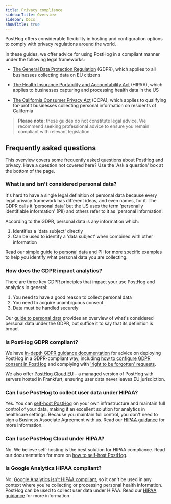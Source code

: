 ```yaml
---
title: Privacy compliance
sidebarTitle: Overview
sidebar: Docs
showTitle: true
---
```


PostHog offers considerable flexibility in hosting and configuration options to comply with privacy regulations around the world.

In these guides, we offer advice for using PostHog in a compliant manner under the following legal frameworks:

- [The General Data Protection Regulation](/docs/privacy/gdpr-compliance/) (GDPR), which applies to all businesses collecting data on EU citizens

- [The Health Insurance Portability and Accountability Act](/docs/privacy/hipaa-compliance/) (HIPAA), which applies to businesses capturing and processing health data in the US

- [The California Consumer Privacy Act](/docs/privacy/ccpa-compliance/) (CCPA), which applies to qualifying for-profit businesses collecting personal information on residents of California

> **Please note:** these guides do not constitute legal advice. We recommend seeking professional advice to ensure you remain compliant with relevant legislation.

## Frequently asked questions

This overview covers some frequently asked questions about PostHog and privacy. Have a question not covered here? Use the 'Ask a question' box at the bottom of the page.

### What is and isn't considered personal data?

It's hard to have a single legal definition of personal data because every legal privacy framework has different ideas, and even names, for it. The GDPR calls it 'personal data' but the US uses the term 'personally identifiable information' (PII) and others refer to it as 'personal information'.

According to the GDPR, personal data is any information which: 

1. Identifies a 'data subject' directly
2. Can be used to identify a 'data subject' when combined with other information

Read our [simple guide to personal data and PII](/blog/what-is-personal-data-pii) for more specific examples to help you identify what personal data you are collecting.

### How does the GDPR impact analytics?

There are three key GDPR principles that impact your use PostHog and analytics in general:

1. You need to have a good reason to collect personal data
2. You need to acquire unambiguous consent
3. Data must be handled securely

Our [guide to personal data](/blog/what-is-personal-data-pii) provides an overview of what's considered personal data under the GDPR, but suffice it to say that its definition is broad.

### Is PostHog GDPR compliant?

We have [in-depth GDPR guidance documentation](/docs/privacy/gdpr-compliance) for advice on deploying PostHog in a GDPR-compliant way, including [how to configure GDPR consent in PostHog](/docs/privacy/gdpr-compliance#step-4-configure-consent) and complying with ['right to be forgotten' requests](/docs/privacy/gdpr-compliance#complying-with-right-to-be-forgotten-requests).

We also offer [PostHog Cloud EU](https://eu.posthog.com/signup) – a managed version of PostHog with servers hosted in Frankfurt, ensuring user data never leaves EU jurisdiction. 

### Can I use PostHog to collect user data under HIPAA?

Yes. You can [self-host PostHog](/docs/self-host) on your own infrastructure and maintain full control of your data, making it an excellent solution for analytics in healthcare settings. Because you maintain full control, you don't need to sign a Business Associate Agreement with us. Read our [HIPAA guidance](/docs/privacy/hipaa-compliance) for more information.

### Can I use PostHog Cloud under HIPAA?

No. We believe self-hosting is the best solution for HIPAA compliance. Read our documentation for more on [how to self-host PostHog](https://posthog.com/docs/self-host).

### Is Google Analytics HIPAA compliant?

No, [Google Analytics isn't HIPAA compliant](/blog/is-google-analytics-hipaa-compliant), so it can't be used in any context where you're collecting or processing personal health information. PostHog can be used to collect user data under HIPAA. Read our [HIPAA guidance](/docs/privacy/hipaa-compliance) for more information.
